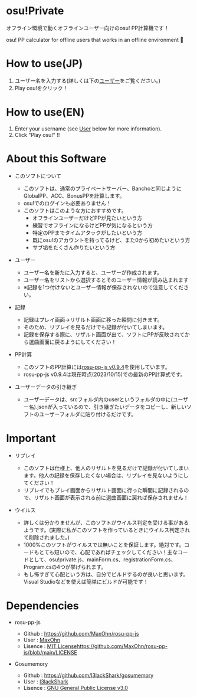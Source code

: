 # osu!Private
オフライン環境で動くオフラインユーザー向けのosu! PP計算機です！

osu! PP calculator for offline users that works in an offline environment 🚀

# How to use(JP)
1. ユーザー名を入力する(詳しくは下の[ユーザー](https://github.com/puk06/osu-private/blob/main/README.md#About-this-software)をご覧ください。)
2. Play osu!をクリック！

# How to use(EN)
1. Enter your username (see [User](https://github.com/puk06/osu-private/blob/main/README.md#About-this-software) below for more information).
2. Click "Play osu!" !!

# About this Software
- このソフトについて
  - このソフトは、通常のプライベートサーバー、Banchoと同じようにGlobalPP、ACC、BonusPPを計算します。
  - osu!でのログインも必要ありません！
  - このソフトはこのような方におすすめです。
    - オフラインユーザーだけどPPが見たいという方
    - 練習でオフラインになるけどPPが気になるという方
    - 特定のPPまでタイムアタックがしたいという方
    - 既にosu!のアカウントを持ってるけど、また0から初めたいという方
    - サブ垢をたくさん作りたいという方



- ユーザー
  - ユーザー名を新たに入力すると、ユーザーが作成されます。
  - ユーザー名をリストから選択するとそのユーザー情報が読み込まれます
  - ※記録を1つ付けないとユーザー情報が保存されないので注意してください。



- 記録
  - 記録はプレイ画面→リザルト画面に移った瞬間に付きます。
  - そのため、リプレイを見るだけでも記録が付いてしまいます。
  - 記録を保存する際に、リザルト画面が出て、ソフトにPPが反映されてから選曲画面に戻るようにしてください！



- PP計算
  - このソフトのPP計算には[rosu-pp-js v0.9.4](https://github.com/MaxOhn/rosu-pp-js/releases/tag/v0.9.4)を使用しています。
  - rosu-pp-js v0.9.4は現在時点(2023/10/15)での最新のPP計算式です。



- ユーザーデータの引き継ぎ
  - ユーザーデータは、srcフォルダ内のuserというフォルダの中に(ユーザー名).jsonが入っているので、引き継ぎたいデータをコピーし、新しいソフトのユーザーフォルダに貼り付けるだけです。



# Important
- リプレイ
  - このソフトは仕様上、他人のリザルトを見るだけで記録が付いてしまいます。他人の記録を保存したくない場合は、リプレイを見ないようにしてください！
  - リプレイでもプレイ画面からリザルト画面に行った瞬間に記録されるので、リザルト画面が表示される前に選曲画面に戻れば保存されません！

- ウイルス
  - 詳しくは分かりませんが、このソフトがウイルス判定を受ける事があるようです。(実際に私がこのソフトを作っているときにウイルス判定されて削除されました。)
  - 1000%このソフトがウイルスでは無いことを保証します。絶対です。コードもとても短いので、心配であればチェックしてください！主なコードとして、osu!private.js、mainForm.cs、registrationForm.cs、Program.csの4つが挙げられます。
  - もし怖すぎて心配という方は、自分でビルドするのが良いと思います。Visual Studioなどを使えば簡単にビルドが可能です！

# Dependencies
- rosu-pp-js
  - Github : https://github.com/MaxOhn/rosu-pp-js
  - User : [MaxOhn](https://github.com/MaxOhn)
  - Lisence : [MIT License](https://github.com/MaxOhn/rosu-pp-js/blob/main/LICENSE)https://github.com/MaxOhn/rosu-pp-js/blob/main/LICENSE

- Gosumemory
  - Github : https://github.com/l3lackShark/gosumemory
  - User : [l3lackShark](https://github.com/l3lackShark)
  - Lisence : [GNU General Public License v3.0](https://github.com/l3lackShark/gosumemory/blob/master/LICENSE)

